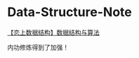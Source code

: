 # Data-Structure-Note

[【恋上数据结构】数据结构与算法](https://blog.csdn.net/weixin_43734095/article/details/104847976)

内功修炼得到了加强！
